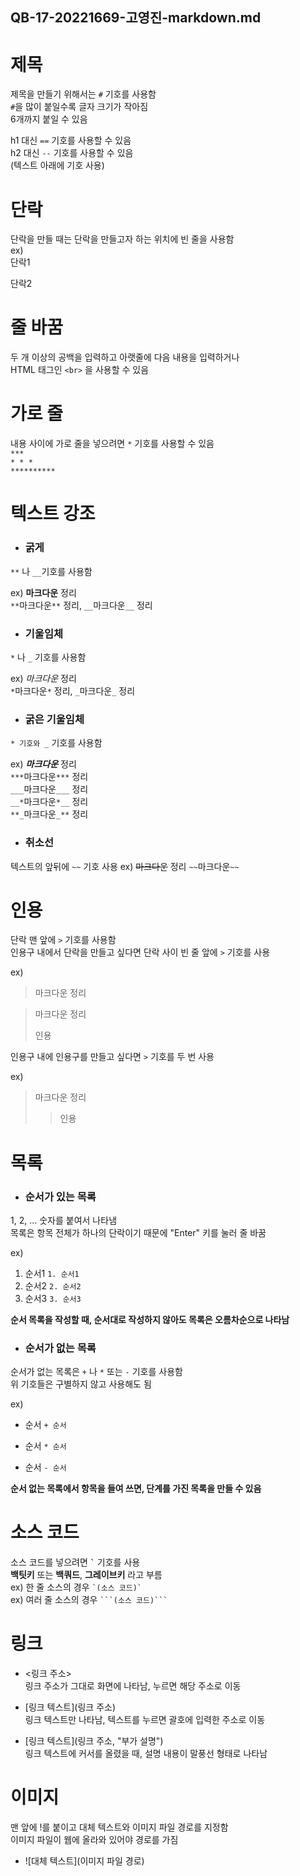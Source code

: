 ## QB-17-20221669-고영진-markdown.md

# 제목
제목을 만들기 위해서는 ```#``` 기호를 사용함   
```#```을 많이 붙일수록 글자 크기가 작아짐   
6개까지 붙일 수 있음

h1 대신 ```==``` 기호를 사용할 수 있음   
h2 대신 ```--``` 기호를 사용할 수 있음     
(텍스트 아래에 기호 사용)  

# 단락
단락을 만들 때는 단락을 만들고자 하는 위치에 빈 줄을 사용함   
ex)   
단락1

단락2

# 줄 바꿈
두 개 이상의 공백을 입력하고 아랫줄에 다음 내용을 입력하거나    
HTML 태그인 ```<br>``` 을 사용할 수 있음

# 가로 줄
내용 사이에 가로 줄을 넣으려면 ```*``` 기호를 사용할 수 있음  
```***```  
```* * *```   
```**********```  

# 텍스트 강조
- ### 굵게   
```**``` 나 ```__```기호를 사용함   

ex) **마크다운** 정리     
```**```마크다운```**``` 정리, ```__```마크다운```__``` 정리  

- ### 기울임체  
```*``` 나 ```_``` 기호를 사용함  

ex) *마크다운* 정리  
```*```마크다운```*``` 정리, ```_```마크다운```_``` 정리  
 
- ### 굵은 기울임체     
```* 기호와 _``` 기호를 사용함  

ex) ***마크다운*** 정리  
```***```마크다운```***``` 정리  
```___```마크다운```___``` 정리  
```__*```마크다운```*__``` 정리  
```**_```마크다운```_**``` 정리  

- ### 취소선  
텍스트의 앞뒤에 ```~~``` 기호 사용
ex) ~~마크다운~~ 정리
```~~```마크다운```~~```

# 인용
단락 맨 앞에 ```>``` 기호를 사용함  
인용구 내에서 단락을 만들고 싶다면 단락 사이 빈 줄 앞에 ```>``` 기호를 사용  

ex)   
> 마크다운 정리

> 마크다운 정리
>
> 인용

인용구 내에 인용구를 만들고 싶다면 ```>``` 기호를 두 번 사용   

ex)   
> 마크다운 정리
>
>> 인용

# 목록
- ### 순서가 있는 목록
1, 2, ... 숫자를 붙여서 나타냄   
목록은 항목 전체가 하나의 단락이기 때문에 "Enter" 키를 눌러 줄 바꿈    

ex)  
1. 순서1 ```1. 순서1``` <br>
2. 순서2 ```2. 순서2``` <br>
3. 순서3 ```3. 순서3``` <br>

**순서 목록을 작성할 때, 순서대로 작성하지 않아도 목록은 오름차순으로 나타남**

- ### 순서가 없는 목록  
순서가 없는 목록은 ```+``` 나 ```*``` 또는 ```-``` 기호를 사용함  
위 기호들은 구별하지 않고 사용해도 됨  

ex)  
+ 순서 ```+ 순서```   
* 순서 ```* 순서```      
- 순서 `- 순서`    
 
**순서 없는 목록에서 항목을 들여 쓰면, 단계를 가진 목록을 만들 수 있음**  

# 소스 코드
소스 코드를 넣으려면 **``` ` ```** 기호를 사용  
**백팃키** 또는 **백쿼드**, **그레이브키** 라고 부름  
ex) 한 줄 소스의 경우 ``` `(소스 코드)` ```<br>
ex) 여러 줄 소스의 경우 ` ```(소스 코드)``` `

# 링크
- <링크 주소>   
링크 주소가 그대로 화면에 나타남, 누르면 해당 주소로 이동  

- [링크 텍스트](링크 주소)   
링크 텍스트만 나타남, 텍스트를 누르면 괄호에 입력한 주소로 이동  

- [링크 텍스트](링크 주소, "부가 설명")   
링크 텍스트에 커서를 올렸을 때, 설명 내용이 말풍선 형태로 나타남

# 이미지
맨 앞에 !를 붙이고 대체 텍스트와 이미지 파일 경로를 지정함   
이미지 파일이 웹에 올라와 있어야 경로를 가짐   
- ![대체 텍스트](이미지 파일 경로)
